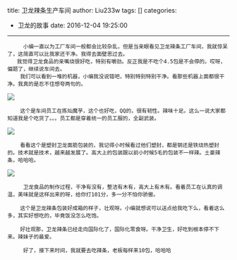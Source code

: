 title: 卫龙辣条生产车间
author: Liu233w
tags: []
categories:
  - 卫龙的故事
date: 2016-12-04 19:25:00
---
<!--more-->
         小编一直以为工厂车间一般都会比较杂乱，但是当亲眼看见卫龙辣条工厂车间，我就惊呆了，这简直可以比我家还干净。我得去面壁思过去。
       我觉得卫龙食品的亲嘴烧很好吃，特别有嚼劲。反正我是不吃个4.5包是不会停的。哎呀，偏题了，继续说车间去。
        我们可以看到一堆的机器，小编我没说错吧，特别特别特别干净。看那些机器上面都很干净。我真的是忍不住想夸两句的。
  
  <image src="/img/chejian1.jpg">
  
        这个是车间员工在拣灿魔芋，这个也好吃，QQ的，很有韧性。辣味十足。这么一说大家都知道我是个吃货了。。。员工都是穿着统一的员工服的，全副武装。

<image src="/img/chejian2.jpg">

        看看这个是塑封卫龙面筋包装的，我记得小时候看过他们塑封，都是钢还是铁烧热塑封的。技术就是技术，越来越发展了。高大上的包装跟以前小时候5毛的包装不一样辣。土豪辣条，哈哈哈。
<image src="/img/chejian3.jpg">

         卫龙食品的制作过程，干净有没有，整洁有木有，高大上有木有。看着员工在认真的调温，美味就是这样出来的呀，给你打101分，多一分不怕你骄傲。
        
        这个是卫龙辣条包装好成箱的样子，壮观呀。小编就想说可以送点给我吃下么，看着这么多，其实好想吃的，毕竟饭没怎么吃饱。
        
        好壮观那，卫龙辣条已经走向国际化了，国际化零食呀。干净卫生，好吃到根本停不下来。辣妹子的最爱。
         
         好了，接下来时间，我就要去吃辣条，老板每样来10包，哈哈哈